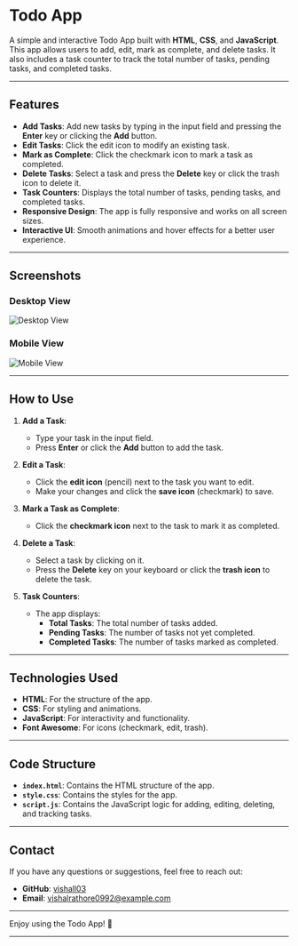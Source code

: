 

# Todo App

A simple and interactive Todo App built with **HTML**, **CSS**, and **JavaScript**. This app allows users to add, edit, mark as complete, and delete tasks. It also includes a task counter to track the total number of tasks, pending tasks, and completed tasks.

---

## Features

- **Add Tasks**: Add new tasks by typing in the input field and pressing the **Enter** key or clicking the **Add** button.
- **Edit Tasks**: Click the edit icon to modify an existing task.
- **Mark as Complete**: Click the checkmark icon to mark a task as completed.
- **Delete Tasks**: Select a task and press the **Delete** key or click the trash icon to delete it.
- **Task Counters**: Displays the total number of tasks, pending tasks, and completed tasks.
- **Responsive Design**: The app is fully responsive and works on all screen sizes.
- **Interactive UI**: Smooth animations and hover effects for a better user experience.

---
## Screenshots

### Desktop View

![Desktop View](https://via.placeholder.com/800x500) <!-- Replace with an actual screenshot -->

### Mobile View
![Mobile View](https://via.placeholder.com/300x500) <!-- Replace with an actual screenshot -->

---

## How to Use

1. **Add a Task**:
   - Type your task in the input field.
   - Press **Enter** or click the **Add** button to add the task.

2. **Edit a Task**:
   - Click the **edit icon** (pencil) next to the task you want to edit.
   - Make your changes and click the **save icon** (checkmark) to save.

3. **Mark a Task as Complete**:
   - Click the **checkmark icon** next to the task to mark it as completed.

4. **Delete a Task**:
   - Select a task by clicking on it.
   - Press the **Delete** key on your keyboard or click the **trash icon** to delete the task.

5. **Task Counters**:
   - The app displays:
     - **Total Tasks**: The total number of tasks added.
     - **Pending Tasks**: The number of tasks not yet completed.
     - **Completed Tasks**: The number of tasks marked as completed.

---

## Technologies Used

- **HTML**: For the structure of the app.
- **CSS**: For styling and animations.
- **JavaScript**: For interactivity and functionality.
- **Font Awesome**: For icons (checkmark, edit, trash).

---

## Code Structure

- **`index.html`**: Contains the HTML structure of the app.
- **`style.css`**: Contains the styles for the app.
- **`script.js`**: Contains the JavaScript logic for adding, editing, deleting, and tracking tasks.

---

## Contact

If you have any questions or suggestions, feel free to reach out:

- **GitHub**: [vishall03](https://github.com/vishall03)
- **Email**: vishalrathore0992@example.com

---

Enjoy using the Todo App! 🚀

---



